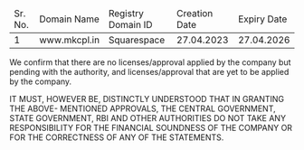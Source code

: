 <table><thead><tr><td>Sr. No.</td><td>Domain Name</td><td>Registry Domain ID</td><td>Creation Date</td><td>Expiry Date</td></tr></thead><tbody><tr><td>1</td><td>www.mkcpl.in</td><td>Squarespace</td><td>27.04.2023</td><td>27.04.2026</td></tr></tbody></table>

We confirm that there are no licenses/approval applied by the company but pending with the authority, and licenses/approval that are yet to be applied by the company.

IT MUST, HOWEVER BE, DISTINCTLY UNDERSTOOD THAT IN GRANTING THE ABOVE- MENTIONED APPROVALS, THE CENTRAL GOVERNMENT, STATE GOVERNMENT, RBI AND OTHER AUTHORITIES DO NOT TAKE ANY RESPONSIBILITY FOR THE FINANCIAL SOUNDNESS OF THE COMPANY OR FOR THE CORRECTNESS OF ANY OF THE STATEMENTS.